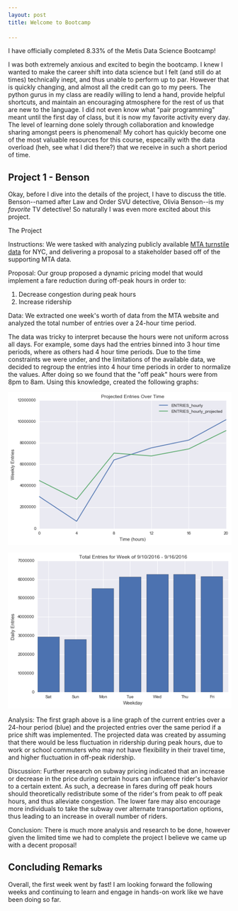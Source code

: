 ```yaml
---
layout: post
title: Welcome to Bootcamp

---
```


I have officially completed 8.33% of the Metis Data Science Bootcamp!

I was both extremely anxious and excited to begin the bootcamp. I knew I wanted to make the career shift into data science but I felt (and still do at times) technically inept, and thus unable to perform up to par. However that is quickly changing, and almost all the credit can go to my peers. The python gurus in my class are readily willing to lend a hand, provide helpful shortcuts, and maintain an encouraging atmosphere for the rest of us that are new to the language. I did not even know what "pair programming" meant until the first day of class, but it is now my favorite activity every day. The level of learning done solely through collaboration and knowledge sharing amongst peers is phenomenal! My cohort has quickly become one of the most valuable resources for this course, especailly with the data overload (heh, see what I did there?) that we receive in such a short period of time.

## Project 1 - Benson

Okay, before I dive into the details of the project, I have to discuss the title. Benson--named after Law and Order SVU detective, Olivia Benson--is my _favorite_ TV detective! So naturally I was even more excited about this project.

The Project

Instructions: We were tasked with analyzing publicly available [MTA turnstile data](http://web.mta.info/developers/turnstile.html) for NYC, and delivering a proposal to a stakeholder based off of the supporting MTA data. 

Proposal: Our group proposed a dynamic pricing model that would implement a fare reduction during off-peak hours in order to:
1. Decrease congestion during peak hours
2. Increase ridership

Data: We extracted one week's worth of data from the MTA website and analyzed the total number of entries over a 24-hour time period. 

The data was tricky to interpret because the hours were not uniform across all days. For example, some days had the entries binned into 3 hour time periods, where as others had 4 hour time periods. Due to the time constraints we were under, and the limitations of the available data, we decided to regroup the entries into 4 hour time periods in order to normalize the values. After doing so we found that the "off peak" hours were from 8pm to 8am. Using this knowledge, created the following graphs:

![benson_chart1.png](./benson_chart1.png)




![Benson_chart2.png](./Benson_chart2.png)


Analysis: The first graph above is a line graph of the current entries over a 24-hour period (blue) and the projected entries over the same period if a price shift was implemented. The projected data was created by assuming that there would be less fluctuation in ridership during peak hours, due to work or school commuters who may not have flexibility in their travel time, and higher fluctuation in off-peak ridership. 

Discussion: Further research on subway pricing indicated that an increase or decrease in the price during certain hours can influence rider's behavior to a certain extent. As such, a decrease in fares during off peak hours should theoretically redistribute some of the rider's from peak to off peak hours, and thus alleviate congestion. The lower fare may also encourage more individuals to take the subway over alternate transportation options, thus leading to an increase in overall number of riders.

Conclusion: There is much more analysis and research to be done, however given the limited time we had to complete the project I believe we came up with a decent proposal! 

## Concluding Remarks

Overall, the first week went by fast! I am looking forward the following weeks and continuing to learn and engage in hands-on work like we have been doing so far.




